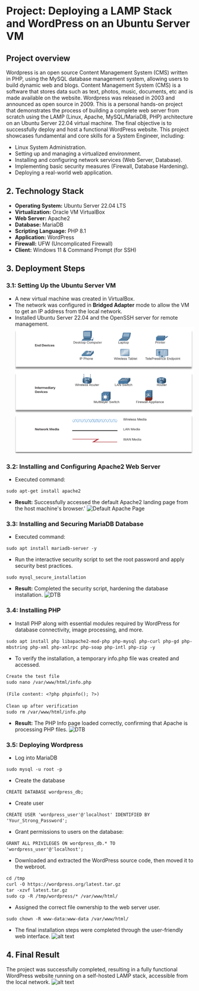# Project: Deploying a LAMP Stack and WordPress on an Ubuntu Server VM
## Project overview
Wordpress is an open source Content Management System (CMS) written in PHP, using the MySQL database management system, allowing users to build dynamic web and blogs.
Content Management System (CMS) is a software that stores data such as text, photos, music, documents, etc and is made available on the website.
Wordpress was released in 2003 and announced as open source in 2009.
This is a personal hands-on project that demonstrates the process of building a complete web server from scratch using the LAMP (Linux, Apache, MySQL/MariaDB, PHP) architecture on an Ubuntu Server 22.04 virtual machine. The final objective is to successfully deploy and host a functional WordPress website.
This project showcases fundamental and core skills for a System Engineer, including:
-   Linux System Administration.
-   Setting up and managing a virtualized environment.
-   Installing and configuring network services (Web Server, Database).
-   Implementing basic security measures (Firewall, Database Hardening).
-   Deploying a real-world web application.
## 2. Technology Stack

-   **Operating System:** Ubuntu Server 22.04 LTS
-   **Virtualization:** Oracle VM VirtualBox
-   **Web Server:** Apache2
-   **Database:** MariaDB
-   **Scripting Language:** PHP 8.1
-   **Application:** WordPress
-   **Firewall:** UFW (Uncomplicated Firewall)
-   **Client:** Windows 11 & Command Prompt (for SSH)

## 3. Deployment Steps
### 3.1: Setting Up the Ubuntu Server VM
- A new virtual machine was created in VirtualBox.
- The network was configured in **Bridged Adapter** mode to allow the VM to get an IP address from the local network.
- Installed Ubuntu Server 22.04 and the OpenSSH server for remote management.
![VM](https://github.com/hoangmanhdungg/Training-FIL/blob/main/images/Screenshot%202025-02-17%20214221.png?raw=true)
### 3.2: Installing and Configuring Apache2 Web Server
- Executed command:
```
sudo apt-get install apache2
```
- **Result:** Successfully accessed the default Apache2 landing page from the host machine's browser.'
![Default Apache Page](images/02-apache-default-page.png)

### 3.3: Installing and Securing MariaDB Database
- Executed command:
```
sudo apt install mariadb-server -y
```
- Run the interactive security script to set the root password and apply security best practices.
```
sudo mysql_secure_installation
```
- **Result:** Completed the security script, hardening the database installation.
![DTB](images/02-apache-default-page.png)

### 3.4: Installing PHP
- Install PHP along with essential modules required by WordPress for database connectivity, image processing, and more.
```
sudo apt install php libapache2-mod-php php-mysql php-curl php-gd php-mbstring php-xml php-xmlrpc php-soap php-intl php-zip -y
```
- To verify the installation, a temporary info.php file was created and accessed.
```
Create the test file
sudo nano /var/www/html/info.php

(File content: <?php phpinfo(); ?>)

Clean up after verification
sudo rm /var/www/html/info.php
```
- **Result:** The PHP Info page loaded correctly, confirming that Apache is processing PHP files.
![DTB](images/02-apache-default-page.png)

### 3.5: Deploying Wordpress
- Log into MariaDB
```
sudo mysql -u root -p
```
- Create the database
```
CREATE DATABASE wordpress_db;
```
- Create user
```
CREATE USER 'wordpress_user'@'localhost' IDENTIFIED BY 'Your_Strong_Password';
```
- Grant permissions to users on the database:
```
GRANT ALL PRIVILEGES ON wordpress_db.* TO 'wordpress_user'@'localhost';
```
- Downloaded and extracted the WordPress source code, then moved it to the webroot.
```
cd /tmp
curl -O https://wordpress.org/latest.tar.gz
tar -xzvf latest.tar.gz
sudo cp -R /tmp/wordpress/* /var/www/html/
```
- Assigned the correct file ownership to the web server user.
```
sudo chown -R www-data:www-data /var/www/html/
```
- The final installation steps were completed through the user-friendly web interface.
![alt text](images/05-wordpress-setup-screen.png)

## 4. Final Result
The project was successfully completed, resulting in a fully functional WordPress website running on a self-hosted LAMP stack, accessible from the local network.
![alt text](images/06-wordpress-final-site.png)





